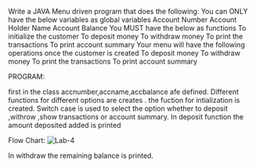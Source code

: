 Write a JAVA Menu driven program that does the following:
You can ONLY have the below variables as global variables
Account Number
Account Holder Name
Account Balance
You MUST have the below as functions
To initialize the customer
To deposit money
To withdraw money
To print the transactions
To print account summary
Your menu will have the following operations once the customer is created
To deposit money
To withdraw money
To print the transactions
To print account summary


PROGRAM:

first in the class accnumber,accname,accbalance afe defined.
Different functions for different options are creates .
the fuction for intialization is created.
Switch case is used to select the option whether to deposit ,withrow ,show transactions or account summary.
In deposit function the amount deposited added is printed

Flow Chart:
![Lab-4](https://github.com/Elizabeth1006/22122021-MDS273L-JAVA/assets/118045058/09b24635-64f2-4778-a6d2-c3c8ec01cb86)

In withdraw the remaining balance is printed.
